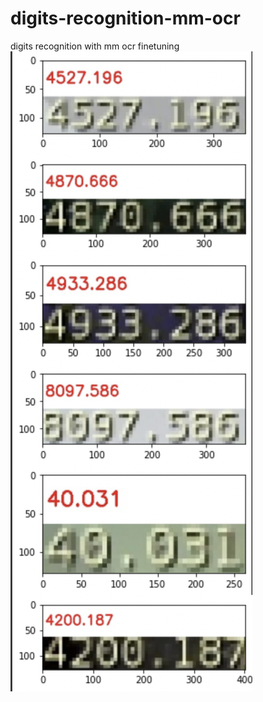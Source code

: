 # digits-recognition-mm-ocr
digits recognition with mm ocr finetuning
![Image](images_for_readme/digits_ocr.png)
